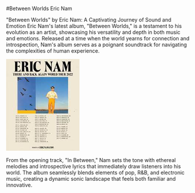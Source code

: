 #Between Worlds Eric Nam

"Between Worlds" by Eric Nam: A Captivating Journey of Sound and Emotion
Eric Nam's latest album, "Between Worlds," is a testament to his evolution as an artist, 
showcasing his versatility and depth in both music and emotions. Released at a
time when the world yearns for connection and introspection, Nam's album serves 
as a poignant soundtrack for navigating the complexities of human experience.

![Cover](erci.jpg)

From the opening track, "In Between," Nam sets the tone with ethereal melodies and introspective
lyrics that immediately draw listeners into his world. The album seamlessly blends elements of pop,
R&B, and electronic music, creating a dynamic sonic landscape that feels both familiar and innovative.
